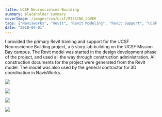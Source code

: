 ```yaml
---
title: UCSF Neurosciences Building
summary: placeholder summary
coverImage: /images/som/ucsf/MISSING_COVER
tags: ["Navisworks", "Revit", "Revit Modeling", "Revit Support", "UCSF Neurosciences Building"]
date: "2010-04-01"
---
```


I provided the primary Revit training and support for the UCSF Neuroscience Building project, a 5 story lab building on the UCSF Mission Bay campus. The Revit model was started in the design development phase of the project, and used all the way through construction administration. All construction documents for the project were generated from the Revit model. The model was also used by the general contractor for 3D coordination in NavisWorks.

![](UCSF-Section.jpg)

![](UCSF-Plan-Section.jpg)

![](Aerial-02.jpg)

![](SOM-Building_19A-134836-print1.jpg)
